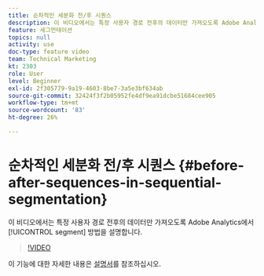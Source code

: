 ```yaml
---
title: 순차적인 세분화 전/후 시퀀스
description: 이 비디오에서는 특정 사용자 경로 전후의 데이터만 가져오도록 Adobe Analytics에서 세그먼트화하는 방법을 설명합니다.
feature: 세그먼테이션
topics: null
activity: use
doc-type: feature video
team: Technical Marketing
kt: 2303
role: User
level: Beginner
exl-id: 2f305779-9a19-4603-8be7-3a5e3bf634ab
source-git-commit: 32424f3f2b05952fe4df9ea91dcbe51684cee905
workflow-type: tm+mt
source-wordcount: '83'
ht-degree: 26%

---
```


# 순차적인 세분화 전/후 시퀀스 {#before-after-sequences-in-sequential-segmentation}

이 비디오에서는 특정 사용자 경로 전후의 데이터만 가져오도록 Adobe Analytics에서 [!UICONTROL segment] 방법을 설명합니다.

>[!VIDEO](https://video.tv.adobe.com/v/25400/?quality=12)

이 기능에 대한 자세한 내용은 [설명서](https://marketing.adobe.com/resources/help/en_US/analytics/segment/index.html?f=seg_build_ui)를 참조하십시오.
